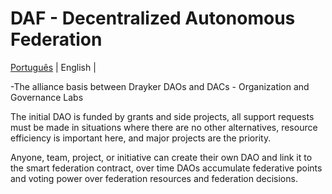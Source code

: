 
# DAF - Decentralized Autonomous Federation

[Português](./README.PT.md) | English | 

 -The alliance basis between Drayker DAOs and DACs - Organization and Governance Labs

The initial DAO is funded by grants and side projects, all support requests must be made in situations where there are no other alternatives, resource efficiency is important here, and major projects are the priority.

Anyone, team, project, or initiative can create their own DAO and link it to the smart federation contract, over time DAOs accumulate federative points and voting power over federation resources and federation decisions.
